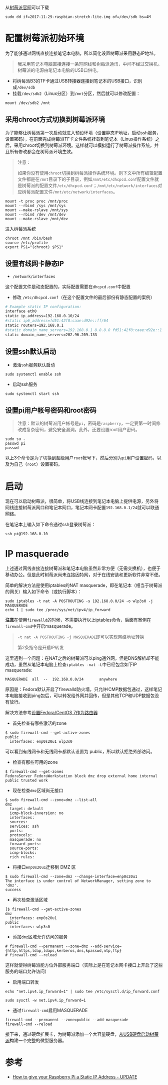

从[树莓派官网](https://www.raspberrypi.org/)可以下载

```
sudo dd if=2017-11-29-raspbian-stretch-lite.img of=/dev/sdb bs=4M
```

# 配置树莓派初始环境

为了能够通过网线直接连接笔记本电脑，所以简化设置树莓派采用静态IP地址。

> 我采用笔记本电脑直接连接一条短网线和树莓派通讯，中间不经过交换机。树莓派的电源由笔记本电脑的USB口供电。

* 将树莓派B3的TF卡通过USB转接器连接到笔记本的USB接口，识别成`/dev/sdb`
* 挂载`/dev/sdb2`（Linux分区）到`/mnt`分区，然后就可以修改配置：

```
mount /dev/sdb2 /mnt
```

## 采用chroot方式切换到树莓派环境

为了能够让树莓派第一次启动就进入预设环境（设置静态IP地址，启动ssh服务，设置密码），在前面完成树莓派TF卡文件系统挂载到笔记本（Linux操作系统）之后，采用chroot切换到树莓派环境。这样就可以模拟运行了树莓派操作系统，并且所有修改都会在树莓派环境生效。

> 注意：
>
> 如果你没有使用`chroot`切换到树莓派操作系统环境。则下文中所有编辑配置文件都是在`/mnt`目录下的子目录，例如`/mnt/etc/dhcpcd.conf`配置文件就是树莓派的配置文件`/etc/dhcpcd.conf`；`/mnt/etc/network/interfaces`对应树莓派配置文件`/mnt/etc/network/interfaces`。

```
mount -t proc proc /mnt/proc
mount --rbind /sys /mnt/sys
mount --make-rslave /mnt/sys
mount --rbind /dev /mnt/dev
mount --make-rslave /mnt/dev
```

进入树莓派系统

```
chroot /mnt /bin/bash
source /etc/profile
export PS1="(chroot) $PS1"
```

## 设置有线网卡静态IP

* `/network/interfaces`

这个配置文件是动态配置的，实际配置需要在`dhcpcd.conf`中配置

* 修改 `/etc/dhcpcd.conf`（在这个配置文件的最后部份有静态配置的案例）

```bash
# Example static IP configuration:
interface eth0
static ip_address=192.168.0.10/24
#static ip6_address=fd51:42f8:caae:d92e::ff/64
static routers=192.168.0.1
#static domain_name_servers=192.168.0.1 8.8.8.8 fd51:42f8:caae:d92e::1
static domain_name_servers=202.96.209.133
```

## 设置ssh默认启动

* 激活ssh服务默认启动

```
sudo systemctl enable ssh
```

* 启动ssh服务

```
sudo systemctl start ssh
```

## 设置pi用户帐号密码和root密码

> 注意：默认的树莓派用户帐号是`pi`，密码是`raspberry`，一定要第一时间修改成复杂密码，避免安全漏洞。此外，还要设置root用户密码。

```
sudo su -
passwd pi
passwd
```

以上3个命令是为了切换到超级用户`root`帐号下，然后分别为`pi`用户设置密码，以及为自己（`root`）设置密码。

# 启动

现在可以启动树莓派，很简单，将USB线连接到笔记本电脑上提供电源，另外将网线连接树莓派网口和笔记本网口，笔记本网卡配置`192.168.0.1/24`就可以联通网络。

在笔记本上输入如下命令通过ssh登录树莓派：

```
ssh pi@192.168.0.10
```

# IP masquerade

上述通过网线直接连接树莓派和笔记本电脑虽然非常方便（无需交换机），也便于移动办公。但是此时树莓派尚未连接因特网，对于在线安装和更新软件非常不便。

简单的解决方法是使用iptables的NAT masquerade，即在笔记本（相当于树莓派的网关）输入如下命令（或执行脚本）：

```
sudo iptables -t nat -A POSTROUTING -s 192.168.0.0/24 -o wlp3s0 -j MASQUERADE
echo 1 | sudo tee /proc/sys/net/ipv4/ip_forward
```

**注意**在使用`firewalld`的时候，不需要执行以上iptables命令，后面有案例在`firewall-cmd`中开启masquerade。

> `-t nat -A POSTROUTING -j MASQUERADE`即可以实现网络地址转换
>
> 第2条指令是开启IP转发

这里遇到一个问题：在NAT之后的树莓派可以ping通外网，但是DNS解析却不能成功，虽然从笔记本电脑上检查`iptables -nat -L`中已经包含如下IP masquerade:

```
MASQUERADE  all  --  192.168.0.0/24       anywhere
```

原因是：Fedora默认开启了firewalld防火墙，只允许ICMP数据包通过，这样笔记本电脑接收到ping包后，可以转发给外网并回传，但是其他TCP和UDP数据包没有放行。

解决方法参考[设置Fedora/CentOS 7作为路由器](https://www.lisenet.com/2016/firewalld-rich-and-direct-rules-setup-rhel-7-server-as-a-router/)

* 首先检查有哪些激活的zone

```
$ sudo firewall-cmd --get-active-zones
public
  interfaces: enp0s20u1 wlp3s0
```

可以看到有线网卡和无线网卡都默认设置为 public，所以默认拒绝外部访问。

* 检查有那些可用的zone

```
$ firewall-cmd --get-zones
FedoraServer FedoraWorkstation block dmz drop external home internal public trusted work
```

* 现在检查`dmz`区域尚无接口

```
$ sudo firewall-cmd --zone=dmz --list-all
dmz
  target: default
  icmp-block-inversion: no
  interfaces: 
  sources: 
  services: ssh
  ports: 
  protocols: 
  masquerade: no
  forward-ports: 
  source-ports: 
  icmp-blocks: 
  rich rules:
```

* 将接口`enp0s20u1`迁移到 DMZ 区

```
$ sudo firewall-cmd --zone=dmz --change-interface=enp0s20u1
The interface is under control of NetworkManager, setting zone to 'dmz'.
success
```

* 再次检查激活区域

```
]$ firewall-cmd --get-active-zones
dmz
  interfaces: enp0s20u1
public
  interfaces: wlp3s0
```

* 添加`dmz`区域允许访问的服务

```
# firewall-cmd --permanent --zone=dmz --add-service={http,https,ldap,ldaps,kerberos,dns,kpasswd,ntp,ftp}
# firewall-cmd --reload
```

这样就使得树莓派能方位外部服务端口（实际上是在笔记本网卡接口上开启了这些服务的端口允许访问）

* 启用端口转发

```
echo "net.ipv4.ip_forward=1" | sudo tee /etc/sysctl.d/ip_forward.conf 

sudo sysctl -w net.ipv4.ip_forward=1
```

* 通过`firewall-cmd`启用MASQUERADE

```
firewall-cmd --permanent --zone=public --add-masquerade
firewall-cmd --reload
```

接下来，通过硬盘扩展卡，为树莓派添加一个大容量硬盘，[从USB硬盘启动树莓派](boot_from_usb_storage_on_raspberry_pi)构建一个完整的微型服务器。

# 参考

* [How to give your Raspberry Pi a Static IP Address - UPDATE](https://www.modmypi.com/blog/how-to-give-your-raspberry-pi-a-static-ip-address-update)
